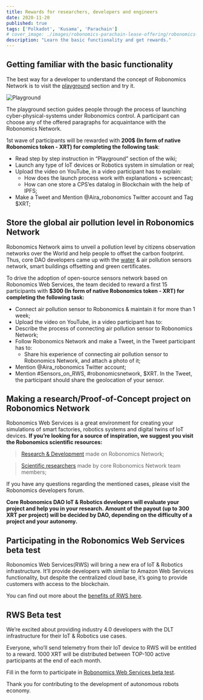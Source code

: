 ```yaml
---
title: Rewards for researchers, developers and engineers
date: 2020-11-20
published: true
tags: ['Polkadot', 'Kusama', 'Parachain']
# cover_image: ./images/robonomics-parachain-lease-offering/robonomics-parachain-bond-offering-cover-web.jpg
description: "Learn the basic functionality and get rewards."
---
```


## Getting familiar with the basic functionality

The best way for a developer to understand the concept of Robonomics Network is to visit the [playground](https://wiki.robonomics.network/docs/baxter/) section and try it.

![Playground](https://lh4.googleusercontent.com/temUSKyq20Khuz3wZ12Kqc0tbvkMK6fAWkjn1SWtLz8gC9IOgSSX5yyRHtwB5uHqzEwHabYtgHC2dRR-TxLHkDMEb3fbJgFYYPWjmaZb0-XOxhgOUhHjGdDvU4O5AiRL3gwGIjuy)

The playground section guides people through the process of launching cyber-physical-systems under Robonomics control. A participant can choose any of the offered paragraphs for acquaintance with the Robonomics Network.

1st wave of participants will be rewarded with **200$ (In form of native Robonomics token - XRT) for completing the following task**:

* Read step by step instruction in “Playground” section of the wiki;
* Launch any type of IoT devices or Robotics system in simulation or real;
* Upload the video on YouTube, in a video participant has to explain:
    * How does the launch process work with explanations + screencast;
    * How can one store a CPS’es datalog in Blockchain with the help of IPFS;
* Make a Tweet and Mention @Aira_robonomics Twitter account and Tag $XRT;

## Store the global air pollution level in Robonomics Network

Robonomics Network aims to unveil a pollution level by citizens observation networks over the World and help people to offset the carbon footprint. Thus, core DAO developers came up with the [water](https://www.frontiersin.org/articles/10.3389/frobt.2020.00070/full) & air pollution sensors network, smart buildings offsetting and green certificates.

To drive the adoption of open-source sensors network based on Robonomics Web Services, the team decided to reward a first 15 participants with **$300 (In form of native Robonomics token - XRT) for completing the following task:**
* Connect air pollution sensor to Robonomics & maintain it for more than 1 week;
* Upload the video on YouTube, in a video participant has to:
* Describe the process of connecting air pollution sensor to Robonomics Network;
* Follow Robonomics Network and make a Tweet, in the Tweet participant has to:
    * Share his experience of connecting air pollution sensor to Robonomics Network, and attach a photo of it;
* Mention @Aira_robonomics Twitter account;
* Mention #Sensors_on_RWS, #robonomicsnetwork,  $XRT.
In the Tweet, the participant should share the geolocation of your sensor.

## Making a research/Proof-of-Concept project on Robonomics Network

Robonomics Web Services is a great environment for creating your simulations of smart factories, robotics systems and digital twins of IoT devices.
**If you’re looking for a source of inspiration, we suggest you visit the Robonomics scientific resources:**

> [Research & Development](https://wiki.robonomics.network/docs/r-and-d-based-on-robonomics-network/) made on Robonomics Network;

> [Scientific researchers](https://robonomics.network/community#science) made by core Robonomics Network team members;

If you have any questions regarding the mentioned cases, please visit the Robonomics developers forum.

**Core Robonomics DAO IoT & Robotics developers will evaluate your project and help you in your research.**
**Amount of the payout (up to 300 XRT per project) will be decided by DAO, depending on the difficulty of a project and your autonomy.**

## Participating in the Robonomics Web Services beta test

Robonomics Web Services(RWS) will bring a new era of IoT & Robotics infrastructure. 
It’ll provide developers with similar to Amazon Web Services functionality, but despite the centralized cloud base, it’s going to provide customers with access to the blockchain.

You can find out more about the [benefits of RWS here](https://blog.aira.life/robonomics-web-services-and-rws-token-intro-d730ab50ad42?source=collection_home---4------2-----------------------).

## RWS Beta test

We’re excited about providing industry 4.0 developers with the DLT infrastructure for their IoT & Robotics use cases.

Everyone, who’ll send telemetry from their IoT device to RWS will be entitled to a reward.
1000 XRT will be distributed between TOP-100 active participants at the end of each month.

Fill in the form to participate in [Robonomics Web Services beta test](https://share.hsforms.com/1rlIfFL6ZSriaOjtf4NAGPw535vx).

Thank you for contributing to the development of autonomous robots economy.
